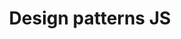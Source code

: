 ---
title: Design patterns JS
lang: en-US
home: true
actionText: Get Started →
actionLink: ./behavioural/
features:
- title: Based on examples
  details: All design patterns are based on examples
- title: ES2015 syntax
  details: Modern JavaScript Code Snippets 
- title: Diagrams
  details: A diagram is attached to each design pattern
footer: MIT Licensed | Copyright © 2019-present Adrian Kazimierski
description: Exploring Design Patterns with ES6 and diagrams.
meta:
  - name: og:title
    content: Design patterns JS
  - name: og:description
    content: Exploring Design Patterns with ES6 and diagrams.
---